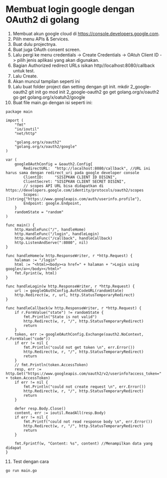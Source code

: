 # Membuat login google dengan OAuth2 di golang
1.	Membuat akun google cloud di https://console.developers.google.com.
2.	Pilih menu APIs & Services.
3.	Buat dulu projectnya.
4.	Buat juga OAuth consent screen.
5.	Lalu pergi ke menu credentials -> Create Credentials -> OAtuh Client ID -> pilih jenis aplikasi yang akan digunakan.
6.	Bagian Authorized redirect URLs isikan http//localhost:8080/callback untuk test.
7.	Lalu Create.
8.	Akan muncul tampilan seperti ini
9.	Lalu buat folder project dan setting dengan git init.
mkdir 2_google-oauth2
git init
go mod init 2_google-oauth2
go get golang.org/x/oauth2
go get golang.org/x/oatuh2/google
10.	Buat file main.go
dengan isi seperti ini:
```
package main

import (
	"fmt"
	"io/ioutil"
	"net/http"

	"golang.org/x/oauth2"
	"golang.org/x/oauth2/google"
)

var (
	googleOAuthConfig = &oauth2.Config{
		RedirectURL:  "http://localhost:8080/callback", //URL ini harus sama dengan redirect_uri pada google developer console
		ClientID:     "SISIPKAN CLIENT ID DISINI",
		ClientSecret: "SISIPKAN CLIENT SECRET DISINI",
		// scopes API URL bisa didapatkan di https://developers.google.com/identity/protocols/oauth2/scopes
		Scopes:   []string{"https://www.googleapis.com/auth/userinfo.profile"},
		Endpoint: google.Endpoint,
	}
	randomState = "random"
)

func main() {
	http.HandleFunc("/", handleHome)
	http.HandleFunc("/login", handleLogin)
	http.HandleFunc("/callback", handleCallback)
	http.ListenAndServe(":8080", nil)
}

func handleHome(w http.ResponseWriter, r *http.Request) {
	halaman := "/login"
	html := "<html><body><a href=" + halaman + ">Login using google</a></body></html>"
	fmt.Fprint(w, html)
}

func handleLogin(w http.ResponseWriter, r *http.Request) {
	url := googleOAuthConfig.AuthCodeURL(randomState)
	http.Redirect(w, r, url, http.StatusTemporaryRedirect)
}

func handleCallback(w http.ResponseWriter, r *http.Request) {
	if r.FormValue("state") != randomState {
		fmt.Println("State is not valid")
		http.Redirect(w, r, "/", http.StatusTemporaryRedirect)
		return
	}
	token, err := googleOAuthConfig.Exchange(oauth2.NoContext, r.FormValue("code"))
	if err != nil {
		fmt.Println("could not get token \n", err.Error())
		http.Redirect(w, r, "/", http.StatusTemporaryRedirect)
		return
	}
	// fmt.Println(token.AccessToken)
	resp, err := http.Get("https://www.googleapis.com/oauth2/v2/userinfo?access_token=" + token.AccessToken)
	if err != nil {
		fmt.Println("could not create request \n", err.Error())
		http.Redirect(w, r, "/", http.StatusTemporaryRedirect)
		return
	}

	defer resp.Body.Close()
	content, err := ioutil.ReadAll(resp.Body)
	if err != nil {
		fmt.Printf("could not read response body \n", err.Error())
		http.Redirect(w, r, "/", http.StatusTemporaryRedirect)
		return
	}

	fmt.Fprintf(w, "Content: %s", content) //Menampilkan data yang didapat
}
```
11. Test dengan cara
```
go run main.go
```
